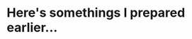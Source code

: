 
<html>
<head>
<meta charset="UTF-8">
<title>Projects</title>

</head>

<body>

<h1>Here's somethings I prepared earlier...</h1>


</body>
</html>
